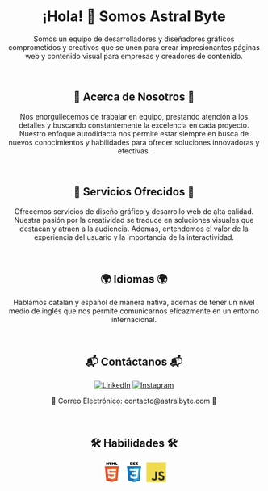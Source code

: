 <h1 align="center">¡Hola! 👋 Somos Astral Byte</h1>
<p align="center">Somos un equipo de desarrolladores y diseñadores gráficos comprometidos y creativos que se unen para crear impresionantes páginas web y contenido visual para empresas y creadores de contenido.</p>
<br>
<h2 align="center">🌟 Acerca de Nosotros 🌟</h2>
<p align="center">Nos enorgullecemos de trabajar en equipo, prestando atención a los detalles y buscando constantemente la excelencia en cada proyecto. Nuestro enfoque autodidacta nos permite estar siempre en busca de nuevos conocimientos y habilidades para ofrecer soluciones innovadoras y efectivas.</p>
<br>
<h2 align="center">🎨 Servicios Ofrecidos 🎨</h2>
<p align="center">Ofrecemos servicios de diseño gráfico y desarrollo web de alta calidad. Nuestra pasión por la creatividad se traduce en soluciones visuales que destacan y atraen a la audiencia. Además, entendemos el valor de la experiencia del usuario y la importancia de la interactividad.</p>
<br>
<h2 align="center">🌍 Idiomas 🌍</h2>
<p align="center">Hablamos catalán y español de manera nativa, además de tener un nivel medio de inglés que nos permite comunicarnos eficazmente en un entorno internacional.</p>
<br>
<h2 align="center">📬 Contáctanos 📬</h2>
<p align="center">
  <a href="https://www.linkedin.com/in/astral-byte" target="_blank"><img src="https://raw.githubusercontent.com/rahuldkjain/github-profile-readme-generator/master/src/images/icons/Social/linked-in-alt.svg" alt="LinkedIn" height="30" width="40" /></a>
  <a href="https://www.instagram.com/astralbyte/" target="_blank"><img src="https://raw.githubusercontent.com/rahuldkjain/github-profile-readme-generator/master/src/images/icons/Social/instagram.svg" alt="Instagram" height="30" width="40" /></a>
  <p align="center">📧 Correo Electrónico: contacto@astralbyte.com 📧</p>
</p>
<br>
<h2 align="center">🛠️ Habilidades 🛠️</h2>
<p align="center">
  <img src="https://raw.githubusercontent.com/devicons/devicon/master/icons/html5/html5-original-wordmark.svg" alt="HTML5" width="40" height="40"/>
  <img src="https://raw.githubusercontent.com/devicons/devicon/master/icons/css3/css3-original-wordmark.svg" alt="CSS3" width="40" height="40"/>
  <img src="https://raw.githubusercontent.com/devicons/devicon/master/icons/javascript/javascript-original.svg" alt="JavaScript" width="40" height="40"/>
  <!-- Agrega aquí más habilidades según el perfil del equipo -->
</p>

